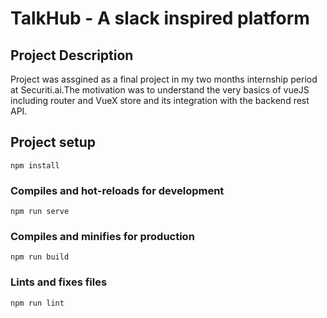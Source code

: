 # TalkHub - A slack inspired platform

## Project Description
Project was assgined as a final project in my two months internship period at Securiti.ai.The motivation was to understand the very basics of vueJS including router and VueX store and its integration with the backend rest API.

## Project setup
```
npm install
```

### Compiles and hot-reloads for development
```
npm run serve
```

### Compiles and minifies for production
```
npm run build
```

### Lints and fixes files
```
npm run lint
```

